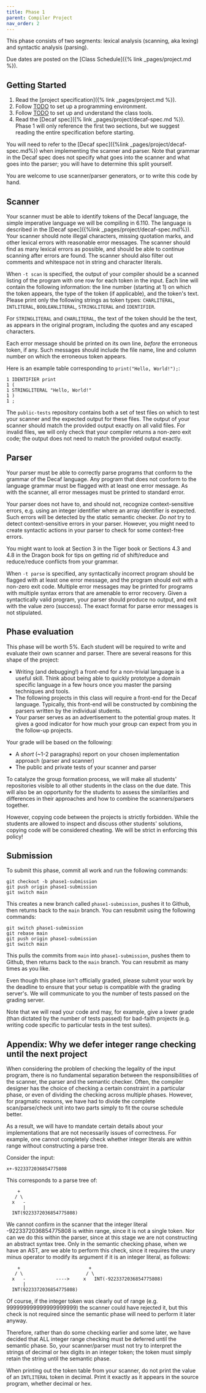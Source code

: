 ```yaml
---
title: Phase 1
parent: Compiler Project
nav_order: 2
---
```


This phase consists of two segments: lexical analysis (scanning, aka lexing) and syntactic analysis (parsing).

Due dates are posted on the [Class Schedule]({% link _pages/project.md %}).

## Getting Started

1. Read the [project specification]({% link _pages/project.md %}).
2. Follow [TODO](../materials/handouts/setup.md) to set up a programming environment.
3. Follow [TODO](../materials/handouts/class-tools.md) to set up and understand the class tools.
4. Read the [Decaf spec]({% link _pages/project/decaf-spec.md %}). Phase 1 will only reference the first two sections, but we suggest reading the entire specification before starting.

You will need to refer to the [Decaf spec]({%link _pages/project/decaf-spec.md%}) when implementing the scanner and parser. Note that grammar in the Decaf spec does not specify what goes into the scanner and what goes into the parser; you will have to determine this split yourself.

You are welcome to use scanner/parser generators, or to write this code by hand. 



## Scanner

Your scanner must be able to identify tokens of the Decaf language, the simple imperative language we will be compiling in 6.110. The language is described in the [Decaf spec]({%link _pages/project/decaf-spec.md%}). Your scanner should note illegal characters, missing quotation marks, and other lexical errors with reasonable error messages. The scanner should find as many lexical errors as possible, and should be able to continue scanning after errors are found. The scanner should also filter out comments and whitespace not in string and character literals.

When `-t scan` is specified, the output of your compiler should be a scanned listing of the program with one row for each token in the input. Each line will contain the following information: the line number (starting at 1) on which the token appears, the type of the token (if applicable), and the token's text. Please print only the following strings as token types: `CHARLITERAL`, `INTLITERAL`, `BOOLEANLITERAL`, `STRINGLITERAL` and `IDENTIFIER`.

For `STRINGLITERAL` and `CHARLITERAL`, the text of the token should be the text, as appears in the original program, including the quotes and any escaped characters.

Each error message should be printed on its own line, _before_ the erroneous token, if any. Such messages should include the file name, line and column number on which the erroneous token appears.

Here is an example table corresponding to `print("Hello, World!");`:

```
1 IDENTIFIER print
1 (
1 STRINGLITERAL "Hello, World!"
1 )
1 ;
```

The `public-tests` repository contains both a set of test files on which to test your scanner and the expected output for these files. The output of your scanner should match the provided output exactly on all valid files. For invalid files, we will only check that your compiler returns a non-zero exit code; the output does not need to match the provided output exactly.



## Parser

Your parser must be able to correctly parse programs that conform to the grammar of the Decaf language. Any program that does not conform to the language grammar must be flagged with at least one error message. As with the scanner, all error messages must be printed to standard error.

Your parser does not have to, and should not, recognize context-sensitive errors, e.g. using an integer identifier where an array identifier is expected. Such errors will be detected by the static semantic checker. _Do not_ try to detect context-sensitive errors in your parser. However, you might need to create syntactic actions in your parser to check for some context-free errors.

You might want to look at Section 3 in the Tiger book or Sections 4.3 and 4.8 in the Dragon book for tips on getting rid of shift/reduce and reduce/reduce conflicts from your grammar.

When `-t parse` is specified, any syntactically incorrect program should be flagged with at least one error message, and the program should exit with a non-zero exit code. Multiple error messages may be printed for programs with multiple syntax errors that are amenable to error recovery. Given a syntactically valid program, your parser should produce no output, and exit with the value zero (success). The exact format for parse error messages is not stipulated.



## Phase evaluation

This phase will be worth 5%. Each student will be required to write and evaluate their own scanner and parser. There are several reasons for this shape of the project:

- Writing (and debugging!) a front-end for a non-trivial language is a useful skill. Think about being able to quickly prototype a domain specific language in a few hours once you master the parsing techniques and tools.
- The following projects in this class will require a front-end for the Decaf language.  Typically, this front-end will be constructed by combining the parsers written by the individual students.
- Your parser serves as an advertisement to the potential group mates. It gives a good indicator for how much your group can expect from you in the follow-up projects.

Your grade will be based on the following:

- A *short* (~1-2 paragraphs) report on your chosen implementation approach (parser and scanner)
- The public and private tests of your scanner and parser

To catalyze the group formation process, we will make all students' repositories visible to all other students in the class on the due date. This will also be an opportunity for the students to assess the similarities and differences in their approaches and how to combine the scanners/parsers together.

However, copying code between the projects is strictly forbidden. While the students are allowed to inspect and discuss other students' solutions, copying code will be considered cheating. We will be strict in enforcing this policy!



## Submission

To submit this phase, commit all work and run the following commands:

```
git checkout -b phase1-submission
git push origin phase1-submission
git switch main
```

This creates a new branch called `phase1-submission`, pushes it to Github, then returns back to the `main` branch. You can resubmit using the following commands:

```
git switch phase1-submission
git rebase main
git push origin phase1-submission
git switch main
```

This pulls the commits from `main` into `phase1-submission`, pushes them to Github, then returns back to the `main` branch. You can resubmit as many times as you like.

Even though this phase isn't officially graded, please submit your work by the deadline to ensure that your setup is compatible with the grading server's. We will communicate to you the number of tests passed on the grading server.

Note that we will read your code and may, for example, give a lower grade (than dictated by the number of tests passed) for bad-faith projects (e.g. writing code specific to particular tests in the test suites).



## Appendix: Why we defer integer range checking until the next project

When considering the problem of checking the legality of the input program, there is no fundamental separation between the responsibilities of the scanner, the parser and the semantic checker. Often, the compiler designer has the choice of checking a certain constraint in a particular phase, or even of dividing the checking across multiple phases. However, for pragmatic reasons, we have had to divide the complete scan/parse/check unit into two parts simply to fit the course schedule better.

As a result, we will have to mandate certain details about your implementations that are not necessarily issues of correctness. For example, one cannot completely check whether integer literals are within range without constructing a parse tree.

Consider the input:

```
x+-9223372036854775808
```

This corresponds to a parse tree of:

```
    +
   / \
  x   -
      |
  INT(9223372036854775808)
```

We cannot confirm in the scanner that the integer literal -9223372036854775808 is within range, since it is not a single token. Nor can we do this within the parser, since at this stage we are not constructing an abstract syntax tree. Only in the semantic checking phase, when we have an AST, are we able to perform this check, since it requires the unary minus operator to modify its argument if it is an integer literal, as follows:

```
    +                         +
   / \                       / \
  x   -           ---->     x   INT(-9223372036854775808)
      |
  INT(9223372036854775808)
```

Of course, if the integer token was clearly out of range (e.g. 999999999999999999999) the scanner could have rejected it, but this check is not required since the semantic phase will need to perform it later anyway.

Therefore, rather than do some checking earlier and some later, we have decided that ALL integer range checking must be deferred until the semantic phase. So, your scanner/parser must not try to interpret the strings of decimal or hex digits in an integer token; the token must simply retain the string until the semantic phase.

When printing out the token table from your scanner, do not print the value of an `INTLITERAL` token in decimal. Print it exactly as it appears in the source program, whether decimal or hex.
